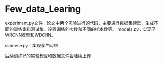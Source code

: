# Few_data_Learing


experiment.py文件：论文中两个实验进行的代码，主要进行数据集读取，生成不同的训练集和测试集，设置训练的次数和不同的样本数等。
models.py：实现了WRCNN模型和WDCNN。

siamese.py：实现孪生网络

后续训练好的实验模型和数据文件会陆续上传
